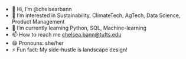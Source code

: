 - 👋 Hi, I’m @chelsearbann
- 👀 I’m interested in Sustainability, ClimateTech, AgTech, Data Science, Product Management
- 🌱 I’m currently learning Python, SQL, Machine-learning
- 📫 How to reach me chelsea.bann@tufts.edu
- 😄 Pronouns: she/her
- ⚡ Fun fact: My side-hustle is landscape design!

<!---
chelsearbann/chelsearbann is a ✨ special ✨ repository because its `README.md` (this file) appears on your GitHub profile.
You can click the Preview link to take a look at your changes.
--->
